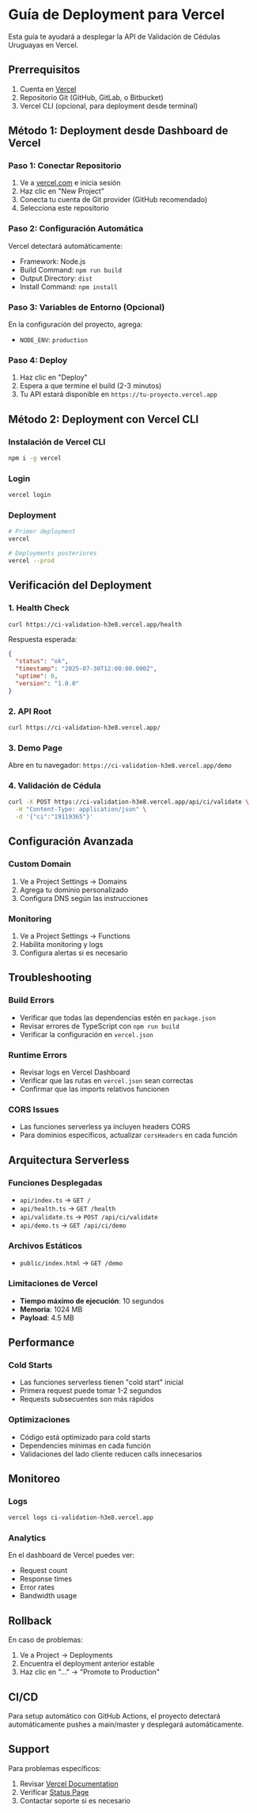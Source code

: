 # Guía de Deployment para Vercel

Esta guía te ayudará a desplegar la API de Validación de Cédulas Uruguayas en Vercel.

## Prerrequisitos

1. Cuenta en [Vercel](https://vercel.com)
2. Repositorio Git (GitHub, GitLab, o Bitbucket)
3. Vercel CLI (opcional, para deployment desde terminal)

## Método 1: Deployment desde Dashboard de Vercel

### Paso 1: Conectar Repositorio
1. Ve a [vercel.com](https://vercel.com) e inicia sesión
2. Haz clic en "New Project"
3. Conecta tu cuenta de Git provider (GitHub recomendado)
4. Selecciona este repositorio

### Paso 2: Configuración Automática
Vercel detectará automáticamente:
- Framework: Node.js
- Build Command: `npm run build`
- Output Directory: `dist`
- Install Command: `npm install`

### Paso 3: Variables de Entorno (Opcional)
En la configuración del proyecto, agrega:
- `NODE_ENV`: `production`

### Paso 4: Deploy
1. Haz clic en "Deploy"
2. Espera a que termine el build (2-3 minutos)
3. Tu API estará disponible en `https://tu-proyecto.vercel.app`

## Método 2: Deployment con Vercel CLI

### Instalación de Vercel CLI
```bash
npm i -g vercel
```

### Login
```bash
vercel login
```

### Deployment
```bash
# Primer deployment
vercel

# Deployments posteriores
vercel --prod
```

## Verificación del Deployment

### 1. Health Check
```bash
curl https://ci-validation-h3e8.vercel.app/health
```

Respuesta esperada:
```json
{
  "status": "ok",
  "timestamp": "2025-07-30T12:00:00.000Z",
  "uptime": 0,
  "version": "1.0.0"
}
```

### 2. API Root
```bash
curl https://ci-validation-h3e8.vercel.app/
```

### 3. Demo Page
Abre en tu navegador: `https://ci-validation-h3e8.vercel.app/demo`

### 4. Validación de Cédula
```bash
curl -X POST https://ci-validation-h3e8.vercel.app/api/ci/validate \
  -H "Content-Type: application/json" \
  -d '{"ci":"19119365"}'
```

## Configuración Avanzada

### Custom Domain
1. Ve a Project Settings → Domains
2. Agrega tu dominio personalizado
3. Configura DNS según las instrucciones

### Monitoring
1. Ve a Project Settings → Functions
2. Habilita monitoring y logs
3. Configura alertas si es necesario

## Troubleshooting

### Build Errors
- Verificar que todas las dependencias estén en `package.json`
- Revisar errores de TypeScript con `npm run build`
- Verificar la configuración en `vercel.json`

### Runtime Errors
- Revisar logs en Vercel Dashboard
- Verificar que las rutas en `vercel.json` sean correctas
- Confirmar que las imports relativos funcionen

### CORS Issues
- Las funciones serverless ya incluyen headers CORS
- Para dominios específicos, actualizar `corsHeaders` en cada función

## Arquitectura Serverless

### Funciones Desplegadas
- `api/index.ts` → `GET /`
- `api/health.ts` → `GET /health`
- `api/validate.ts` → `POST /api/ci/validate`
- `api/demo.ts` → `GET /api/ci/demo`

### Archivos Estáticos
- `public/index.html` → `GET /demo`

### Limitaciones de Vercel
- **Tiempo máximo de ejecución**: 10 segundos
- **Memoria**: 1024 MB
- **Payload**: 4.5 MB

## Performance

### Cold Starts
- Las funciones serverless tienen "cold start" inicial
- Primera request puede tomar 1-2 segundos
- Requests subsecuentes son más rápidos

### Optimizaciones
- Código está optimizado para cold starts
- Dependencies mínimas en cada función
- Validaciones del lado cliente reducen calls innecesarios

## Monitoreo

### Logs
```bash
vercel logs ci-validation-h3e8.vercel.app
```

### Analytics
En el dashboard de Vercel puedes ver:
- Request count
- Response times
- Error rates
- Bandwidth usage

## Rollback

En caso de problemas:
1. Ve a Project → Deployments
2. Encuentra el deployment anterior estable
3. Haz clic en "..." → "Promote to Production"

## CI/CD

Para setup automático con GitHub Actions, el proyecto detectará automáticamente pushes a main/master y desplegará automáticamente.

## Support

Para problemas específicos:
1. Revisar [Vercel Documentation](https://vercel.com/docs)
2. Verificar [Status Page](https://vercel-status.com/)
3. Contactar soporte si es necesario
